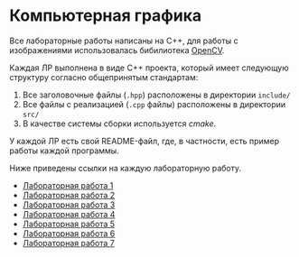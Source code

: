 # Компьютерная графика

Все лабораторные работы написаны на С++, для работы с изображениями использовалась бибилиотека [OpenCV](https://github.com/opencv/opencv).

Каждая ЛР выполнена в виде С++ проекта, который имеет следующую структуру согласно общепринятым стандартам:

1. Все заголовочные файлы (`.hpp`) расположены в директории `include/`
2. Все файлы с реализацией (`.cpp` файлы) расположены в директории `src/`
3. В качестве системы сборки используется _cmake_.

У каждой ЛР есть свой README-файл, где, в частности, есть пример работы каждой программы.

Ниже приведены ссылки на каждую лабораторную работу.

* [Лабораторная работа 1](lab01/)
* [Лабораторная работа 2](lab02/)
* [Лабораторная работа 3](lab03/)
* [Лабораторная работа 4](lab04/)
* [Лабораторная работа 5](lab05/)
* [Лабораторная работа 6](lab06/)
* [Лабораторная работа 7](lab07/)
